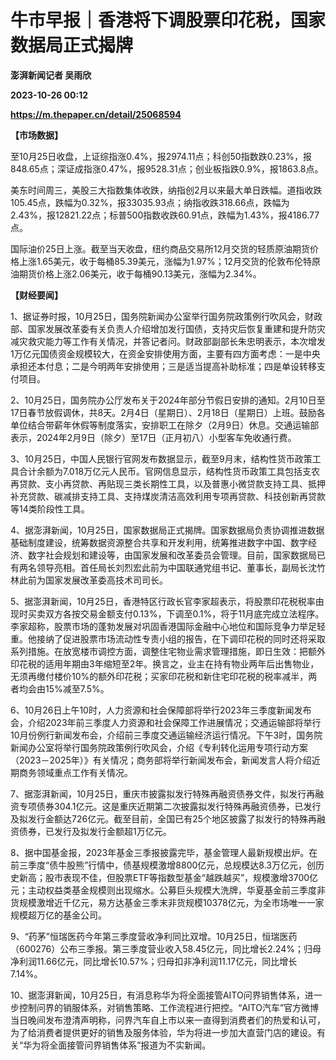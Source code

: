 # 牛市早报｜香港将下调股票印花税，国家数据局正式揭牌
**澎湃新闻记者 吴雨欣**

**2023-10-26 00:12**

**https://m.thepaper.cn/detail/25068594**

**【市场数据】**

至10月25日收盘，上证综指涨0.4%，报2974.11点；科创50指数跌0.23%，报848.65点；深证成指涨0.47%，报9528.31点；创业板指跌0.9%，报1863.8点。

美东时间周三，美股三大指数集体收跌，纳指创2月以来最大单日跌幅。道指收跌105.45点，跌幅为0.32%，报33035.93点；纳指收跌318.66点，跌幅为2.43%，报12821.22点；标普500指数收跌60.91点，跌幅为1.43%，报4186.77点。

国际油价25日上涨。截至当天收盘，纽约商品交易所12月交货的轻质原油期货价格上涨1.65美元，收于每桶85.39美元，涨幅为1.97%；12月交货的伦敦布伦特原油期货价格上涨2.06美元，收于每桶90.13美元，涨幅为2.34%。

**【财经要闻】**

1、据证券时报，10月25日，国务院新闻办公室举行国务院政策例行吹风会，财政部、国家发展改革委有关负责人介绍增加发行国债，支持灾后恢复重建和提升防灾减灾救灾能力等工作有关情况，并答记者问。财政部副部长朱忠明表示，本次增发1万亿元国债资金规模较大，在资金安排使用方面，主要有四方面考虑：一是中央承担还本付息；二是今明两年安排使用；三是适当提高补助标准；四是单设转移支付项目。

2、10月25日，国务院办公厅发布关于2024年部分节假日安排的通知。2月10日至17日春节放假调休，共8天。2月4日（星期日）、2月18日（星期日）上班。鼓励各单位结合带薪年休假等制度落实，安排职工在除夕（2月9日）休息。交通运输部表示，2024年2月9日（除夕）至17日（正月初八）小型客车免收通行费。

3、10月25日，中国人民银行官网发布数据显示，截至9月末，结构性货币政策工具合计余额为7.018万亿元人民币。官网信息显示，结构性货币政策工具包括支农再贷款、支小再贷款、再贴现三类长期性工具，以及普惠小微贷款支持工具、抵押补充贷款、碳减排支持工具、支持煤炭清洁高效利用专项再贷款、科技创新再贷款等14类阶段性工具。

4、据澎湃新闻，10月25日，国家数据局正式揭牌。国家数据局负责协调推进数据基础制度建设，统筹数据资源整合共享和开发利用，统筹推进数字中国、数字经济、数字社会规划和建设等，由国家发展和改革委员会管理。目前，国家数据局已有两名领导亮相。首任局长刘烈宏此前为中国联通党组书记、董事长，副局长沈竹林此前为国家发展改革委高技术司司长。

5、据澎湃新闻，10月25日，香港特区行政长官李家超表示，将股票印花税税率由现时买卖双方各按交易金额支付0.13%，下调至0.1%，将于11月底完成立法程序。李家超称，股票市场的蓬勃发展对巩固香港国际金融中心地位和国际竞争力举足轻重。他接纳了促进股票市场流动性专责小组的报告，在下调印花税的同时还将采取系列措施。在放宽楼市调控方面，调整住宅物业需求管理措施，即日生效：把额外印花税的适用年期由3年缩短至2年。换言之，业主在持有物业两年后出售物业，无须再缴付楼价10%的额外印花税；买家印花税和新住宅印花税的税率减半，两者均会由15%减至7.5%。

6、10月26日上午10时，人力资源和社会保障部将举行2023年三季度新闻发布会，介绍2023年前三季度人力资源和社会保障工作进展情况；交通运输部将举行10月份例行新闻发布会，介绍前三季度交通运输经济运行情况。下午3时，国务院新闻办公室将举行国务院政策例行吹风会，介绍《专利转化运用专项行动方案（2023－2025年）》有关情况；商务部将举行新闻发布会，新闻发言人将介绍近期商务领域重点工作有关情况。

7、据澎湃新闻，10月25日，重庆市披露拟发行特殊再融资债券文件，拟发行再融资专项债券304.1亿元。这是重庆近期第二次披露拟发行特殊再融资债券，已发行及拟发行金额达726亿元。截至目前，全国已有25个地区披露了拟发行的特殊再融资债券，已发行及拟发行金额超1万亿元。

8、据中国基金报，2023年基金三季报披露完毕，基金管理人最新规模出炉。在前三季度“债牛股熊”行情中，债基规模激增8800亿元，总规模达8.3万亿元，创历史新高；股市表现不佳，但股票ETF等指数型基金“越跌越买”，规模激增3700亿元；主动权益类基金规模则出现缩水。公募巨头规模大洗牌，华夏基金前三季度非货规模激增近千亿元，易方达基金三季末非货规模10378亿元，为全市场唯一一家规模超万亿的基金公司。

9、“药茅”恒瑞医药今年第三季度营收净利同比双增。10月25日，恒瑞医药（600276）公布三季报。第三季度营业收入58.45亿元，同比增长2.24%；归母净利润11.66亿元，同比增长10.57%；归母扣非净利润11.17亿元，同比增长7.14%。

10、据澎湃新闻，10月25日，有消息称华为将全面接管AITO问界销售体系，进一步控制问界的销服体系，对销售策略、工作流程进行把控。“AITO汽车”官方微博当日晚间发布澄清声明称，问界汽车自上市以来一直得到消费者们的热爱和认可，为了给消费者提供更好的销售及服务体验，华为将进一步加大直营门店的建设。有关“华为将全面接管问界销售体系”报道为不实新闻。